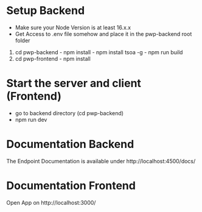 # Setup Backend
  - Make sure your Node Version is at least 16.x.x
  - Get Access to .env file somehow and place it in the pwp-backend root folder
  1) cd pwp-backend
    - npm install
    - npm install tsoa -g
    - npm run build
  2) cd pwp-frontend 
    - npm install

# Start the server and client (Frontend)
  - go to backend directory (cd pwp-backend)
  - npm run dev

# Documentation Backend
  The Endpoint Documentation is available under http://localhost:4500/docs/

# Documentation Frontend
  Open App on http://localhost:3000/
